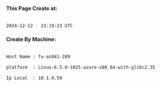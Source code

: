 
   
#### This Page Create at:

```bash

2024-12-12 - 23:19:23 UTC

```

#### Create By Machine:

```bash

Host Name : fv-az841-289

platform  : Linux-6.5.0-1025-azure-x86_64-with-glibc2.35

Ip Local  : 10.1.0.59

```


